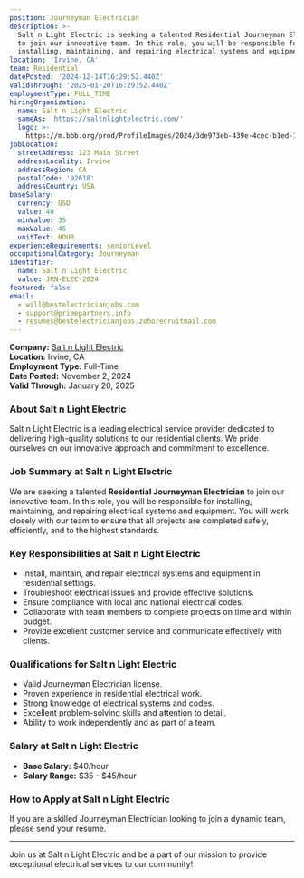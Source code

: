 ```yaml
---
position: Journeyman Electrician
description: >-
  Salt n Light Electric is seeking a talented Residential Journeyman Electrician
  to join our innovative team. In this role, you will be responsible for
  installing, maintaining, and repairing electrical systems and equipment.
location: 'Irvine, CA'
team: Residential
datePosted: '2024-12-14T16:29:52.440Z'
validThrough: '2025-01-20T16:29:52.440Z'
employmentType: FULL_TIME
hiringOrganization:
  name: Salt n Light Electric
  sameAs: 'https://saltnlightelectric.com/'
  logo: >-
    https://m.bbb.org/prod/ProfileImages/2024/3de973eb-439e-4cec-b1ed-13dcc2cc86fa.png
jobLocation:
  streetAddress: 123 Main Street
  addressLocality: Irvine
  addressRegion: CA
  postalCode: '92618'
  addressCountry: USA
baseSalary:
  currency: USD
  value: 40
  minValue: 35
  maxValue: 45
  unitText: HOUR
experienceRequirements: seniorLevel
occupationalCategory: Journeyman
identifier:
  name: Salt n Light Electric
  value: JRN-ELEC-2024
featured: false
email:
  - will@bestelectricianjobs.com
  - support@primepartners.info
  - resumes@bestelectricianjobs.zohorecruitmail.com
---
```


**Company:** [Salt n Light Electric](https://saltnlightelectric.com/)  
**Location:** Irvine, CA  
**Employment Type:** Full-Time  
**Date Posted:** November 2, 2024  
**Valid Through:** January 20, 2025  

### About Salt n Light Electric
Salt n Light Electric is a leading electrical service provider dedicated to delivering high-quality solutions to our residential clients. We pride ourselves on our innovative approach and commitment to excellence.

### Job Summary at Salt n Light Electric
We are seeking a talented **Residential Journeyman Electrician** to join our innovative team. In this role, you will be responsible for installing, maintaining, and repairing electrical systems and equipment. You will work closely with our team to ensure that all projects are completed safely, efficiently, and to the highest standards.

### Key Responsibilities at Salt n Light Electric
- Install, maintain, and repair electrical systems and equipment in residential settings.
- Troubleshoot electrical issues and provide effective solutions.
- Ensure compliance with local and national electrical codes.
- Collaborate with team members to complete projects on time and within budget.
- Provide excellent customer service and communicate effectively with clients.

### Qualifications for Salt n Light Electric
- Valid Journeyman Electrician license.
- Proven experience in residential electrical work.
- Strong knowledge of electrical systems and codes.
- Excellent problem-solving skills and attention to detail.
- Ability to work independently and as part of a team.

### Salary at Salt n Light Electric
- **Base Salary:** $40/hour
- **Salary Range:** $35 - $45/hour

### How to Apply at Salt n Light Electric
If you are a skilled Journeyman Electrician looking to join a dynamic team, please send your resume.

---

Join us at Salt n Light Electric and be a part of our mission to provide exceptional electrical services to our community!

